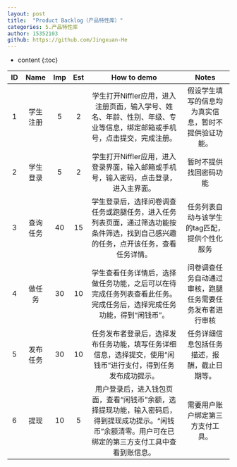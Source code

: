 ```yaml
---
layout: post
title:  "Product Backlog（产品特性库）"
categories: 5.产品特性库
author: 15352103
github: https://github.com/Jingxuan-He
---
```


* content
{:toc}

|ID|Name|Imp|Est|How to demo|Notes|
|:-:|:-:|:-:|:-:|:-:|:-:|
|1|学生注册|5|2|学生打开Niffler应用，进入注册页面，输入学号、姓名、年龄、性别、年级、专业等信息，绑定邮箱或手机号，点击提交，完成注册。|假设学生填写的信息均为真实信息，暂时不提供验证功能。|
|2|学生登录|5|2|学生打开Niffler应用，进入登录界面，输入邮箱或手机号，输入密码，点击登录，进入主界面。|暂时不提供找回密码功能|
|3|查询任务|40|15|学生登录后，选择问卷调查任务或跑腿任务，进入任务列表页面，通过筛选功能按条件筛选，找到自己感兴趣的任务，点开该任务，查看任务详情。|任务列表自动与该学生的tag匹配，提供个性化服务|
|4|做任务|30|10|学生查看任务详情后，选择做任务功能，之后可以在待完成任务列表查看此任务。完成任务后，选择完成任务功能，得到“闲钱币”。|问卷调查任务自动通过审核，跑腿任务需要任务发布者进行审核|
|5|发布任务|30|10|任务发布者登录后，选择发布任务功能，填写任务详细信息，选择提交，使用“闲钱币”进行支付，得到任务发布成功提示。|任务详细信息包括任务描述，报酬，截止日期等。|
|6|提现|10|5|用户登录后，进入钱包页面，查看“闲钱币”余额，选择提现功能，输入密码后，得到提现成功提示。“闲钱币”余额清零。用户可在已绑定的第三方支付工具中查看到账信息。|需要用户账户绑定第三方支付工具。|